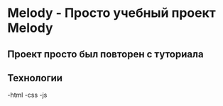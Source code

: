 # Melody - Просто учебный проект Melody
## Проект просто был повторен с туториала


## Технологии

-html
-css
-js

